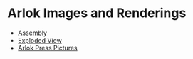 # Arlok Images and Renderings

- [Assembly](arlok_3d_view.stl)
- [Exploded View](arlok_3d_exploded.stl)
- [Arlok Press Pictures](https://photos.app.goo.gl/kQAZxSGqNprd3ggg6)
